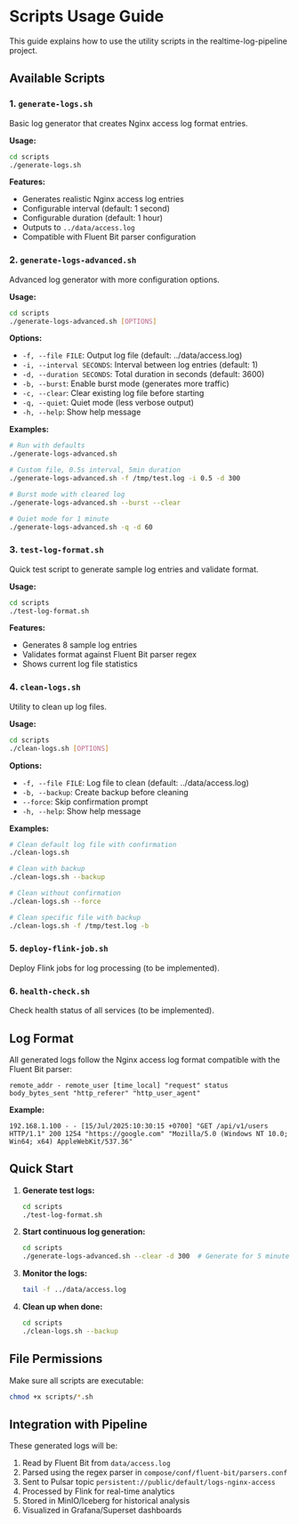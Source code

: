 # Scripts Usage Guide

This guide explains how to use the utility scripts in the realtime-log-pipeline project.

## Available Scripts

### 1. `generate-logs.sh`
Basic log generator that creates Nginx access log format entries.

**Usage:**
```bash
cd scripts
./generate-logs.sh
```

**Features:**
- Generates realistic Nginx access log entries
- Configurable interval (default: 1 second)
- Configurable duration (default: 1 hour)
- Outputs to `../data/access.log`
- Compatible with Fluent Bit parser configuration

### 2. `generate-logs-advanced.sh`
Advanced log generator with more configuration options.

**Usage:**
```bash
cd scripts
./generate-logs-advanced.sh [OPTIONS]
```

**Options:**
- `-f, --file FILE`: Output log file (default: ../data/access.log)
- `-i, --interval SECONDS`: Interval between log entries (default: 1)
- `-d, --duration SECONDS`: Total duration in seconds (default: 3600)
- `-b, --burst`: Enable burst mode (generates more traffic)
- `-c, --clear`: Clear existing log file before starting
- `-q, --quiet`: Quiet mode (less verbose output)
- `-h, --help`: Show help message

**Examples:**
```bash
# Run with defaults
./generate-logs-advanced.sh

# Custom file, 0.5s interval, 5min duration
./generate-logs-advanced.sh -f /tmp/test.log -i 0.5 -d 300

# Burst mode with cleared log
./generate-logs-advanced.sh --burst --clear

# Quiet mode for 1 minute
./generate-logs-advanced.sh -q -d 60
```

### 3. `test-log-format.sh`
Quick test script to generate sample log entries and validate format.

**Usage:**
```bash
cd scripts
./test-log-format.sh
```

**Features:**
- Generates 8 sample log entries
- Validates format against Fluent Bit parser regex
- Shows current log file statistics

### 4. `clean-logs.sh`
Utility to clean up log files.

**Usage:**
```bash
cd scripts
./clean-logs.sh [OPTIONS]
```

**Options:**
- `-f, --file FILE`: Log file to clean (default: ../data/access.log)
- `-b, --backup`: Create backup before cleaning
- `--force`: Skip confirmation prompt
- `-h, --help`: Show help message

**Examples:**
```bash
# Clean default log file with confirmation
./clean-logs.sh

# Clean with backup
./clean-logs.sh --backup

# Clean without confirmation
./clean-logs.sh --force

# Clean specific file with backup
./clean-logs.sh -f /tmp/test.log -b
```

### 5. `deploy-flink-job.sh`
Deploy Flink jobs for log processing (to be implemented).

### 6. `health-check.sh`
Check health status of all services (to be implemented).

## Log Format

All generated logs follow the Nginx access log format compatible with the Fluent Bit parser:

```
remote_addr - remote_user [time_local] "request" status body_bytes_sent "http_referer" "http_user_agent"
```

**Example:**
```
192.168.1.100 - - [15/Jul/2025:10:30:15 +0700] "GET /api/v1/users HTTP/1.1" 200 1254 "https://google.com" "Mozilla/5.0 (Windows NT 10.0; Win64; x64) AppleWebKit/537.36"
```

## Quick Start

1. **Generate test logs:**
   ```bash
   cd scripts
   ./test-log-format.sh
   ```

2. **Start continuous log generation:**
   ```bash
   cd scripts
   ./generate-logs-advanced.sh --clear -d 300  # Generate for 5 minutes
   ```

3. **Monitor the logs:**
   ```bash
   tail -f ../data/access.log
   ```

4. **Clean up when done:**
   ```bash
   cd scripts
   ./clean-logs.sh --backup
   ```

## File Permissions

Make sure all scripts are executable:

```bash
chmod +x scripts/*.sh
```

## Integration with Pipeline

These generated logs will be:
1. Read by Fluent Bit from `data/access.log`
2. Parsed using the regex parser in `compose/conf/fluent-bit/parsers.conf`
3. Sent to Pulsar topic `persistent://public/default/logs-nginx-access`
4. Processed by Flink for real-time analytics
5. Stored in MinIO/Iceberg for historical analysis
6. Visualized in Grafana/Superset dashboards
